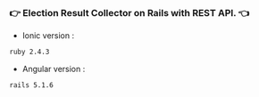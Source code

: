 ### :point_right: Election Result Collector on Rails with REST API. :point_left:


* Ionic version : 

```bash
ruby 2.4.3
```

* Angular version : 
```bash
rails 5.1.6
```

